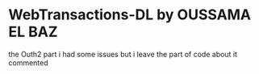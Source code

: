 # WebTransactions-DL by OUSSAMA EL BAZ
the Outh2 part i had some issues but i leave the part of code about it commented
